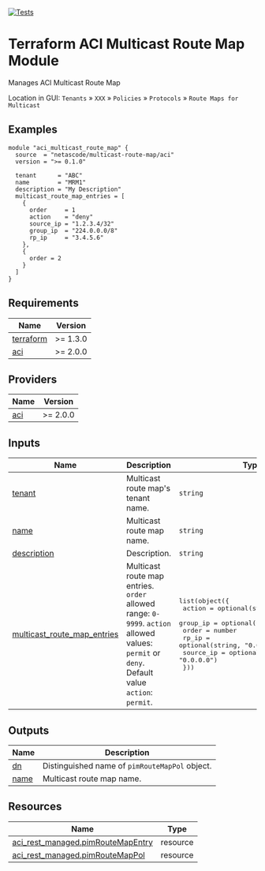 <!-- BEGIN_TF_DOCS -->
[![Tests](https://github.com/netascode/terraform-aci-multicast-route-map/actions/workflows/test.yml/badge.svg)](https://github.com/netascode/terraform-aci-multicast-route-map/actions/workflows/test.yml)

# Terraform ACI Multicast Route Map Module

Manages ACI Multicast Route Map

Location in GUI:
`Tenants` » `XXX` » `Policies` » `Protocols` » `Route Maps for Multicast`

## Examples

```hcl
module "aci_multicast_route_map" {
  source  = "netascode/multicast-route-map/aci"
  version = ">= 0.1.0"

  tenant      = "ABC"
  name        = "MRM1"
  description = "My Description"
  multicast_route_map_entries = [
    {
      order     = 1
      action    = "deny"
      source_ip = "1.2.3.4/32"
      group_ip  = "224.0.0.0/8"
      rp_ip     = "3.4.5.6"
    },
    {
      order = 2
    }
  ]
}
```

## Requirements

| Name | Version |
|------|---------|
| <a name="requirement_terraform"></a> [terraform](#requirement\_terraform) | >= 1.3.0 |
| <a name="requirement_aci"></a> [aci](#requirement\_aci) | >= 2.0.0 |

## Providers

| Name | Version |
|------|---------|
| <a name="provider_aci"></a> [aci](#provider\_aci) | >= 2.0.0 |

## Inputs

| Name | Description | Type | Default | Required |
|------|-------------|------|---------|:--------:|
| <a name="input_tenant"></a> [tenant](#input\_tenant) | Multicast route map's tenant name. | `string` | `""` | no |
| <a name="input_name"></a> [name](#input\_name) | Multicast route map name. | `string` | n/a | yes |
| <a name="input_description"></a> [description](#input\_description) | Description. | `string` | `""` | no |
| <a name="input_multicast_route_map_entries"></a> [multicast\_route\_map\_entries](#input\_multicast\_route\_map\_entries) | Multicast route map entries. `order` allowed range: `0-9999`. `action` allowed values: `permit` or `deny`. Default value `action`: `permit`. | <pre>list(object({<br>    action    = optional(string, "permit")<br>    group_ip  = optional(string, "0.0.0.0")<br>    order     = number<br>    rp_ip     = optional(string, "0.0.0.0")<br>    source_ip = optional(string, "0.0.0.0")<br>  }))</pre> | `[]` | no |

## Outputs

| Name | Description |
|------|-------------|
| <a name="output_dn"></a> [dn](#output\_dn) | Distinguished name of `pimRouteMapPol` object. |
| <a name="output_name"></a> [name](#output\_name) | Multicast route map name. |

## Resources

| Name | Type |
|------|------|
| [aci_rest_managed.pimRouteMapEntry](https://registry.terraform.io/providers/CiscoDevNet/aci/latest/docs/resources/rest_managed) | resource |
| [aci_rest_managed.pimRouteMapPol](https://registry.terraform.io/providers/CiscoDevNet/aci/latest/docs/resources/rest_managed) | resource |
<!-- END_TF_DOCS -->